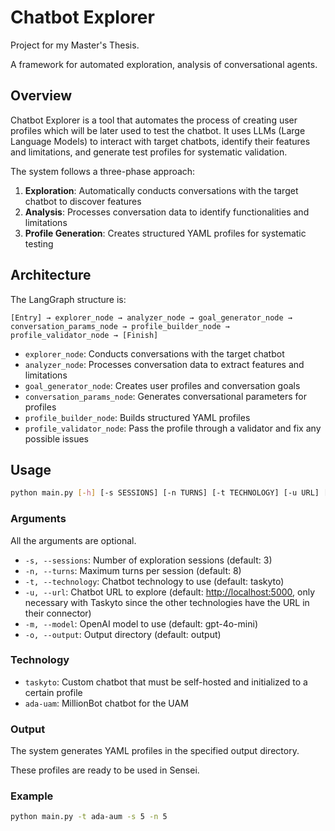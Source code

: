 # Chatbot Explorer

Project for my Master's Thesis.

A framework for automated exploration, analysis of conversational agents.

## Overview

Chatbot Explorer is a tool that automates the process of creating user profiles which will be later used to test the chatbot. It uses LLMs (Large Language Models) to interact with target chatbots, identify their features and limitations, and generate test profiles for systematic validation.

The system follows a three-phase approach:

1. **Exploration**: Automatically conducts conversations with the target chatbot to discover features
2. **Analysis**: Processes conversation data to identify functionalities and limitations
3. **Profile Generation**: Creates structured YAML profiles for systematic testing

## Architecture

The LangGraph structure is:

```
[Entry] → explorer_node → analyzer_node → goal_generator_node → conversation_params_node → profile_builder_node → profile_validator_node → [Finish]
```

- `explorer_node`: Conducts conversations with the target chatbot
- `analyzer_node`: Processes conversation data to extract features and limitations
- `goal_generator_node`: Creates user profiles and conversation goals
- `conversation_params_node`: Generates conversational parameters for profiles
- `profile_builder_node`: Builds structured YAML profiles
- `profile_validator_node`: Pass the profile through a validator and fix any possible issues

## Usage

```bash
python main.py [-h] [-s SESSIONS] [-n TURNS] [-t TECHNOLOGY] [-u URL] [-m MODEL] [-o OUTPUT]
```

### Arguments

All the arguments are optional.

- `-s, --sessions`: Number of exploration sessions (default: 3)
- `-n, --turns`: Maximum turns per session (default: 8)
- `-t, --technology`: Chatbot technology to use (default: taskyto)
- `-u, --url`: Chatbot URL to explore (default: <http://localhost:5000>, only necessary with Taskyto since the other technologies have the URL in their connector)
- `-m, --model`: OpenAI model to use (default: gpt-4o-mini)
- `-o, --output`: Output directory (default: output)

### Technology

- `taskyto`: Custom chatbot that must be self-hosted and initialized to a certain profile
- `ada-uam`: MillionBot chatbot for the UAM

### Output

The system generates YAML profiles in the specified output directory.

These profiles are ready to be used in Sensei.

### Example

```bash
python main.py -t ada-aum -s 5 -n 5
```

